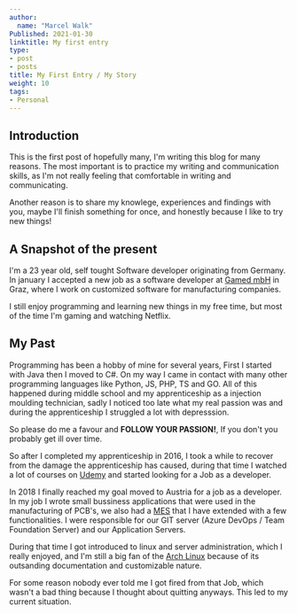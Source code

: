 ```yaml
---
author:
  name: "Marcel Walk"
Published: 2021-01-30
linktitle: My first entry
type:
- post
- posts
title: My First Entry / My Story
weight: 10
tags:
- Personal
---
```


## Introduction

This is the first post of hopefully many, I'm writing this blog for many reasons.
The most important is to practice my writing and communication skills, as I'm not
really feeling that comfortable in writing and communicating.

Another reason is to share my knowlege, experiences and findings with you,
maybe I'll finish something for once, and honestly because I like to try new things!

## A Snapshot of the present

I'm a 23 year old, self tought Software developer originating from Germany.
In january I accepted a new job as a software developer at [Gamed mbH](https://www.gamed.com) in Graz,
where I work on customized software for manufacturing companies.

I still enjoy programming and learning new things in my free time, but most of the time I'm gaming and watching Netflix.

## My Past
Programming has been a hobby of mine for several years, First I started with Java then I moved to C#.
On my way I came in contact with many other programming languages like Python, JS, PHP, TS and GO.
All of this happened during middle school and my apprenticeship as a injection moulding technician,
sadly I noticed too late what my real passion was and during the apprenticeship I struggled a lot with depresssion.

So please do me a favour and **FOLLOW YOUR PASSION!**, If you don't you probably get ill over time.

So after I completed my apprenticeship in 2016, I took a while to recover from the damage the apprenticeship has caused, during that time I watched a lot of courses on [Udemy](https://www.udemy.com/) and started looking for a Job as a developer.

In 2018 I finally reached my goal moved to Austria for a job as a developer.
In my job I wrote small bussiness applications that were used in the manufacturing of PCB's,
we also had a [MES](https://en.wikipedia.org/wiki/Manufacturing_execution_system) that I have extended with a few functionalities.
I were responsible for our GIT server (Azure DevOps / Team Foundation Server) and our Application Servers.

During that time I got introduced to linux and server administration, which I really enjoyed, and I'm still a big fan of the [Arch Linux](https://archlinux.org/) because of its outsanding documentation and customizable nature.

For some reason nobody ever told me I got fired from that Job, which wasn't a bad thing because I thought about quitting anyways. This led to my current situation.